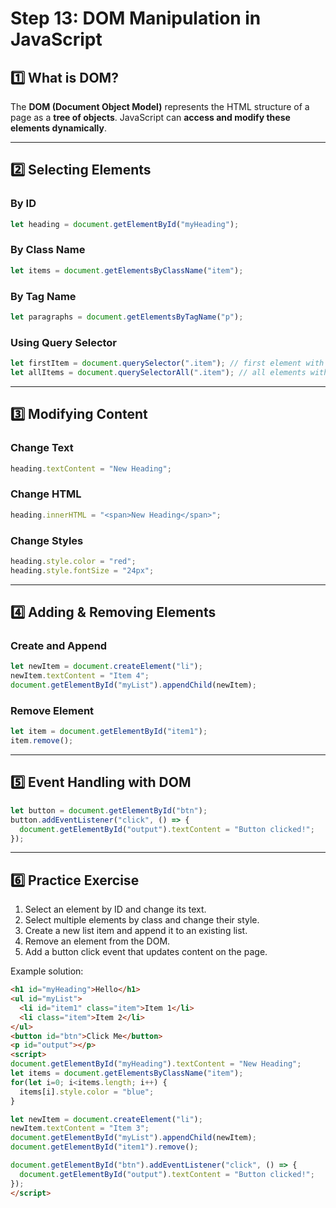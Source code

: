 # Step 13: DOM Manipulation in JavaScript

## 1️⃣ What is DOM?
The **DOM (Document Object Model)** represents the HTML structure of a page as a **tree of objects**. JavaScript can **access and modify these elements dynamically**.

---

## 2️⃣ Selecting Elements
### By ID
```javascript
let heading = document.getElementById("myHeading");
```

### By Class Name
```javascript
let items = document.getElementsByClassName("item");
```

### By Tag Name
```javascript
let paragraphs = document.getElementsByTagName("p");
```

### Using Query Selector
```javascript
let firstItem = document.querySelector(".item"); // first element with class 'item'
let allItems = document.querySelectorAll(".item"); // all elements with class 'item'
```

---

## 3️⃣ Modifying Content
### Change Text
```javascript
heading.textContent = "New Heading";
```

### Change HTML
```javascript
heading.innerHTML = "<span>New Heading</span>";
```

### Change Styles
```javascript
heading.style.color = "red";
heading.style.fontSize = "24px";
```

---

## 4️⃣ Adding & Removing Elements
### Create and Append
```javascript
let newItem = document.createElement("li");
newItem.textContent = "Item 4";
document.getElementById("myList").appendChild(newItem);
```

### Remove Element
```javascript
let item = document.getElementById("item1");
item.remove();
```

---

## 5️⃣ Event Handling with DOM
```javascript
let button = document.getElementById("btn");
button.addEventListener("click", () => {
  document.getElementById("output").textContent = "Button clicked!";
});
```

---

## 6️⃣ Practice Exercise
1. Select an element by ID and change its text.
2. Select multiple elements by class and change their style.
3. Create a new list item and append it to an existing list.
4. Remove an element from the DOM.
5. Add a button click event that updates content on the page.

Example solution:
```html
<h1 id="myHeading">Hello</h1>
<ul id="myList">
  <li id="item1" class="item">Item 1</li>
  <li class="item">Item 2</li>
</ul>
<button id="btn">Click Me</button>
<p id="output"></p>
<script>
document.getElementById("myHeading").textContent = "New Heading";
let items = document.getElementsByClassName("item");
for(let i=0; i<items.length; i++) {
  items[i].style.color = "blue";
}

let newItem = document.createElement("li");
newItem.textContent = "Item 3";
document.getElementById("myList").appendChild(newItem);
document.getElementById("item1").remove();

document.getElementById("btn").addEventListener("click", () => {
  document.getElementById("output").textContent = "Button clicked!";
});
</script>
```

